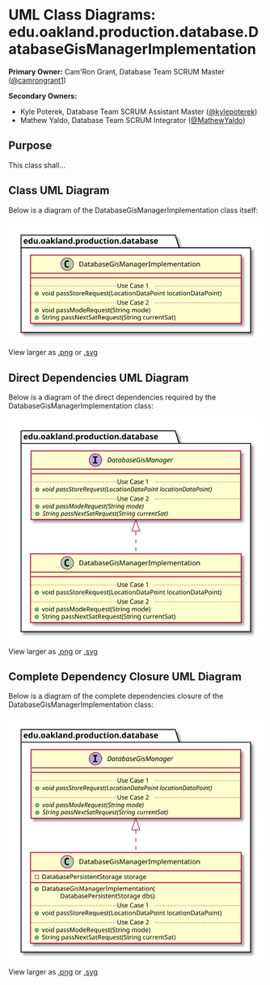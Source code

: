# UML Class Diagrams: edu.oakland.production.database.DatabaseGisManagerImplementation

**Primary Owner:** Cam'Ron Grant, Database Team SCRUM Master ([@camrongrant1](https://github.com/camrongrant1/))

**Secondary Owners:**

- Kyle Poterek, Database Team SCRUM Assistant Master ([@kylepoterek](https://github.com/kylepoterek/))
- Mathew Yaldo, Database Team SCRUM Integrator ([@MathewYaldo](https://github.com/MathewYaldo/))

## Purpose

This class shall...

## Class UML Diagram

Below is a diagram of the DatabaseGisManagerImplementation class itself:

![DatabaseGisManagerImplementation](./DatabaseGisManagerImplementation.svg)

View larger as [.png](./DatabaseGisManagerImplementation.png) or [.svg](./DatabaseGisManagerImplementation.svg)

## Direct Dependencies UML Diagram

Below is a diagram of the direct dependencies required by the DatabaseGisManagerImplementation class:

![DatabaseGisManagerImplementation Direct Dependencies](./DatabaseGisManagerImplementation_DirectDependencies.svg)

View larger as [.png](./DatabaseGisManagerImplementation_DirectDependencies.png) or [.svg](./DatabaseGisManagerImplementation_DirectDependencies.svg)

## Complete Dependency Closure UML Diagram

Below is a diagram of the complete dependencies closure of the DatabaseGisManagerImplementation class:

![DatabaseGisManagerImplementation Dependency Closure](./DatabaseGisManagerImplementation_Closure.svg)

View larger as [.png](./DatabaseGisManagerImplementation_Closure.png) or [.svg](./DatabaseGisManagerImplementation_Closure.svg)
